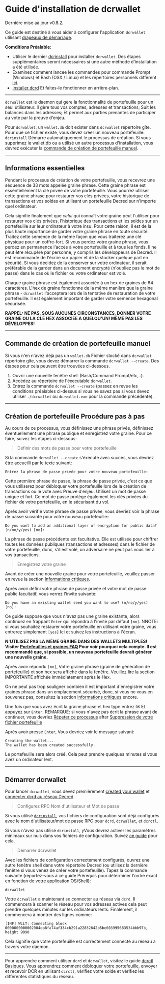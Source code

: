 # **Guide d'installation de dcrwallet**

Dernière mise aà jour v0.8.2.

Ce guide est destiné à vous aider à configurer l'application `dcrwallet` utilisant [drapeaux de démarrage](/getting-started/startup-basics.md#startup-command-flags). 

**Comditions Préalable:**

- Utiliser le dernier [dcrinstall](/getting-started/install-guide.md#dcrinstall) pour installer `dcrwallet`. Des étapes supplémentaires seront nécessaires si une autre méthode d'installation a été utilisée.
- Examinez comment lancee les commandes pour commande Prompt (Windows) et Bash (OSX / Linux) et les répertoires personnels diffèrent [ici](/getting-started/cli-differences.md).
- [Installer dcrd](/getting-started/user-guides/dcrd-setup.md) Et faites-le fonctionner en arrière-plan.

---

`dcrwallet` est le daemon qui gère la fonctionnalité de portefeuille pour un seul utilisateur. Il gère tous vos comptes, adresses et transactions; Suit les balances dans les adresses; Et permet aux parties prenantes de participer au vote par la preuve d'enjeu.

Pour `dcrwallet`, un `wallet.db` doit exister dans `dcrwallet` répertoire gîte. Pour que ce fichier existe, vous devez créer un nouveau portefeuille. `dcrinstall` Démarre automatiquement le processus de création. Si vous supprimez le wallet.db ou a utilisé un autre processus d'installation, vous devrez exécuter la [commande de création de portefeuille manuel](#manual-wallet-creation-command).

---

## **Informations essentielles**

Pendant le processus de création de votre portefeuille, vous recevrez une séquence de 33 mots appelée graine phrase. Cette graine phrase est essentiellement la clé privée de votre portefeuille. Vous pourrez utiliser cette graine phrase pour restaurer vos clés privées, votre historique de transactions et vos soldes en utilisant un portefeuille Decred sur n'importe quel ordinateur.

Cela signifie finalement que *celui* qui connaît votre graine peut l'utiliser pour restaurer vos clés privées, l'historique des transactions et les soldes sur un portefeuille sur leur ordinateur à votre insu. Pour cette raison, il est de la plus haute importance de garder votre graine phrase en toute sécurité. Traitez cette semence de la même façon que vous traiterez une clé physique pour un coffre-fort. Si vous perdez votre graine phrase, vous perdez en permanence l'accès à votre portefeuille et à tous les fonds. Il ne peut être récupéré par personne, y compris les développeurs de Decred. Il est recommandé de l'écrire sur papier et de la stocker quelque part en sécurité. Si vous décidez de la conserver sur votre ordinateur, il serait préférable de la garder dans un document encrypté (n'oubliez pas le mot de passe) dans le cas où le fichier ou votre ordinateur est volé.

Chaque graine phrase est également associée à un hex de graines de 64 caractères. L'hex de graine fonctionne de la même manière que la graine phrase - `dcrwallet` l'acceptera lors de la tentative de restauration de votre portefeuille. Il est également important de garder votre semence hexagonal sécurisée.

**RAPPEL: NE PAS, SOUS AUCUNES CIRCONSTANCES, DONNER VOTRE GRAINE OU LA CLÉ HEX ASSOCIÉE A QUELQU'UN! MÊME PAS LES DÉVELOPPES!**

---

## **Commande de création de portefeuille manuel**

Si vous n'en n'avez déjà pas un `wallet.db` Fichier stocké dans `dcrwallet` répertoire gîte, vous devez démarrer la commande `dcrwallet --create`. Des étapes pour cela peuvent être trouvées ci-dessous.

1. Ouvrir une nouvelle fenêtre shell (Bash/Command Prompt/etc,..).
2. Accédez au répertoire de l'éxecutable `dcrwallet`.
3. Entrez la commande `dcrwallet --create` (passez en revue les conditions préalables ci-dessus si vous ne savez pas si vous devez utiliser `./dcrwallet` ou `dcrwallet.exe` pour la commande précédente). 

---

## **Création de portefeuille Procédure pas à pas**

Au cours de ce processus, vous définissez une phrase privée, définissez éventuellement une phrase publique et enregistrez votre graine. Pour ce faire, suivez les étapes ci-dessous:

> Définir des mots de passe pour votre portefeuille

Si la commande `dcrwallet --create` s'éxecute avec succès, vous devriez être accueilli par le texte suivant:
```no-highlight
Entrez la phrase de passe privée pour votre nouveau portefeuille:
```

Cette première phrase de passe, la phrase de passe privée, c'est ce que vous utiliserez pour débloquer votre portefeuille lors de la création de transactions ou le vote avec Preuve d'enjeu. Utilisez un mot de passe unique et fort. Ce mot de passe protège également les clés privées du fichier de votre portefeuille, en le sécurisant du vol.

Après avoir vérifié votre phrase de passe privée, vous devriez voir la phrase de passe suivante pour votre nouveau portefeuille::

```no-highlight
Do you want to add an additional layer of encryption for public data? (n/no/y/yes) [no]:
```

La phrase de passe précédente est facultative. Elle est utilisée pour chiffrer toutes les données publiques (transactions et adresses) dans le fichier de votre portefeuille, donc, s'il est volé, un adversaire ne peut pas vous lier à vos transactions.

> Enregistrez votre graine

Avant de créer une nouvelle graine pour votre portefeuille, veuillez passer en revue la section [Informations critiques](/getting-started/user-guides/dcrwallet-setup.md#critical-information).

Après avoir défini votre phrase de passe privée et votre mot de passe public facultatif, vous verrez l'invite suivante:

```no-highlight
Do you have an existing wallet seed you want to use? (n/no/y/yes) [no]:
```

Ce guide suppose que vous n'avez pas une graine existante, alors continuez en frappant `Enter` qui répondra à l'invite par défaut `[no]`. NNOTE: si vous souhaitez restaurer votre portefeuille en utilisant votre graine, vous entrerez simplement `[yes]` Ici et suivez les instructions à l'écran.

<i class="fa fa-exclamation-triangle"></i> **N'UTILISEZ PAS LA MÊME GRAINE DANS DES WALLETS MULTIPLES! Visiter [Portefeuilles et graines FAQ](/faq/wallets-and-seeds.md#3-can-i-run-multiple-wallets) Pour voir pourquoi cela compte. Il est recommandé que, si possible, un nouveau portefeuille devrait générer une nouvelle graine.** 

Après avoir répondu `[no]`, Votre graine phrase (graine de génération de portefeuille) et son hex sera affiché dans la fenêtre. Veuillez lire la section IMPORTANTE affichée immédiatement après le Hex.

On ne peut pas trop souligner combien il est important d'enregistrer votre graines phrase dans un emplacement sécurisé, donc, si vous ne vous en souvenez pas, consultez la section [Informations critiques](/getting-started/user-guides/dcrwallet-setup.md#critical-information) encore.

Une fois que vous avez écrit la graine phrase et hex type entrez `OK` Et appuyez sur `Enter`. REMARQUE: si vous n'avez pas écrit la phrase avant de continuer, vous devriez [Répeter ce processus](/getting-started/user-guides/dcrwallet-setup.md#create-a-new-wallet) after [Suppression de votre fichier portefeuille](/advanced/deleting-your-wallet.md)

Après avoir pressé `Enter`, Vous devriez voir le message suivant:

```no-highlight
Creating the wallet...
The wallet has been created successfully.
```

Le portefeuille sera alors créé. Cela peut prendre quelques minutes si vous avez un ordinateur lent.

---

## **Démarrer dcrwallet**

Pour lancer `dcrwallet`, vous devez premièrement [created your wallet](#wallet-creation-walkthrough) et
[connecter dcrd au réseau Decred](/getting-started/user-guides/dcrd-setup.md#connect-to-the-decred-network).

> Configurez RPC Nom d'utilisateur et Mot de passe

Si vous utilisé [`dcrinstall`](/getting-started/install-guide.md#dcrinstall), vos fichiers de configuration sont déjà configurés avec le nom d'utilisateur/mot de passe RPC pour `dcrd`, `dcrwallet`, et `dcrctl`.

Si vous n'avez pas utilisé `dcrinstall`, yVous devrez activer les paramètres minimaux sur nuls dans vos fichiers de configuration. Suivez [ce guide](/getting-started/startup-basics.md#minimum-configuration) pour cela.

> Démarrer dcrwallet 

Avec les fichiers de configuration correctement configurés, ouvrez une autre fenêtre shell dans votre répertoire Decred (ou utilisez la dernière fenêtre si vous venez de créer votre portefeuille). Tapez la commande suivante (reportez-vous à ce guide Prérequis pour déterminer l'ordre exact en fonction de votre application OS/Shell):

```no-highlight
dcrwallet
```

Votre `dcrwallet` a maintenant se connecter au réseau via `dcrd`. Il commencera à scanner le réseau pour vos adresses actives cela peut prendre quelques minutes sur les ordinateurs lents. Finalement, il commencera à montrer des lignes comme:

```no-highlight
[INF] WLLT: Connecting block 0000000000002004ea8fa74af334cb291a22832642b5be603995683534bbb97b, height 9990
```

Cela signifie que votre portefeuille est correctement connecté au réseau à travers votre daemon.

---

Pour apprendre comment utiliser `dcrd` et  `dcrwallet`, visitez le guide [dcrctl Basiques](/getting-started/user-guides/dcrctl-basics.md). Vous apprendrez comment débloquer votre portefeuille, envoyer et recevoir DCR en utilisant `dcrctl`, vérifiez votre solde et vérifiez les différentes statistiques du réseau.
